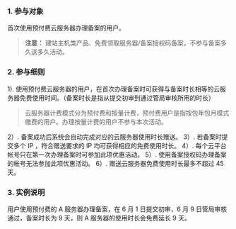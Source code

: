 ### 1. 参与对象
首次使用预付费云服务器办理备案的用户。
> **注意：**
> 建站主机类产品、免费领取服务器/备案授权码备案，不参与备案多久送多久活动。

### 2. 参与细则

1). 使用预付费云服务器的用户，在首次办理备案时可获得与备案时长相等的云服务器免费使用时间。（备案时长是指从提交初审到通过管局审核所用的时长）
>云服务器计费模式分为预付费和按量计费，预付费用户是指按包年包月模式缴费的用户。办理按量计费的用户不参与本次活动。

2）. 备案成功后系统会自动完成对应的云服务器使用时长赠送。
3）. 若备案时提交多个 IP ，符合赠送要求的 IP 均可获得相应的免费使用时长。
4）. 每个云平台帐号只在第一次办理备案时可参加此项优惠活动。
5）. 使用备案授权码办理备案的帐号无法参加此项优惠活动。
6）. 赠送云服务器免费使用时长最多不超过 45 天。

### 3. 实例说明

用户使用预付费的 A 服务器办理备案，在 6 月 1 日提交初审，6 月 9 日管局审核通过，备案时长为 9 天，则 A 服务器的使用时长会免费延长 9 天。

